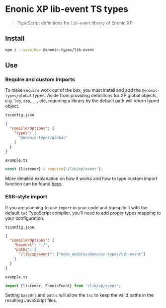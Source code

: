 # Enonic XP lib-event TS types

> TypeScript definitions for `lib-event` library of Enonic XP

## Install

```bash
npm i --save-dev @enonic-types/lib-event
```

## Use

### Require and custom imports

To make `require` work out of the box, you must install and add the `@enonic-types/global` types. Aside from providing definitions for XP
global objects, e.g. `log`, `app`, `__`, etc, requiring a library by the default path will return typed object.

`tsconfig.json`

```json
{
  "compilerOptions": {
    "types": [
      "@enonic-types/global"
    ]
  }
}
```

`example.ts`

```ts
const {listener} = require('/lib/xp/event');
```

More detailed explanation on how it works and how to type custom import function can be
found [here](https://developer.enonic.com/docs/xp/stable/api).

### ES6-style import

If you are planning to use `import` in your code and transpile it with the default `tsc` TypeScript compiler, you'll need to add proper
types mapping to your configuration.

`tsconfig.json`

```json
{
  "compilerOptions": {
    "baseUrl": "./",
    "paths": {
      "/lib/xp/event": ["node_modules/@enonic-types/lib-event"]
    }
  }
}
```

`example.ts`

```ts
import {listener, EnonicEvent} from '/lib/xp/event';
```

Setting `baseUrl` and `paths` will allow the `tsc` to keep the valid paths in the resulting JavaScript files.

